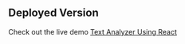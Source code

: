 ## Deployed Version

Check out the live demo [Text Analyzer Using React]([https://example.com](https://meabdulmajeed.github.io/Text-Analyzer/)https://meabdulmajeed.github.io/Text-Analyzer/)
